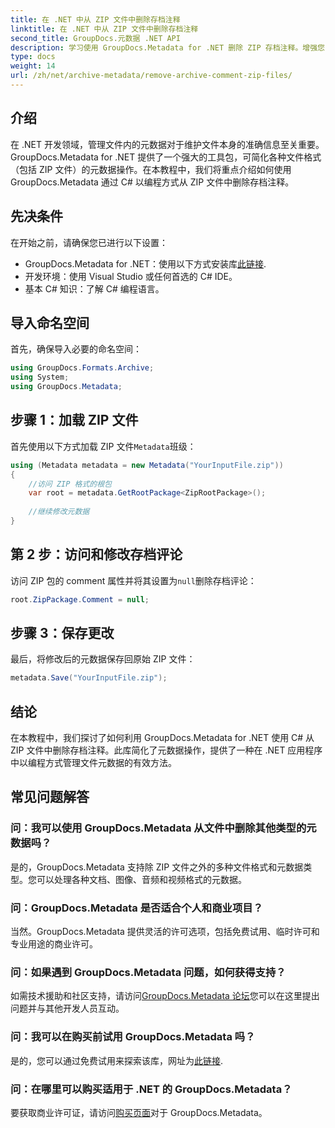 ```yaml
---
title: 在 .NET 中从 ZIP 文件中删除存档注释
linktitle: 在 .NET 中从 ZIP 文件中删除存档注释
second_title: GroupDocs.元数据 .NET API
description: 学习使用 GroupDocs.Metadata for .NET 删除 ZIP 存档注释。增强您的元数据管理技能。
type: docs
weight: 14
url: /zh/net/archive-metadata/remove-archive-comment-zip-files/
---
```

## 介绍
在 .NET 开发领域，管理文件内的元数据对于维护文件本身的准确信息至关重要。GroupDocs.Metadata for .NET 提供了一个强大的工具包，可简化各种文件格式（包括 ZIP 文件）的元数据操作。在本教程中，我们将重点介绍如何使用 GroupDocs.Metadata 通过 C# 以编程方式从 ZIP 文件中删除存档注释。 
## 先决条件
在开始之前，请确保您已进行以下设置：
-  GroupDocs.Metadata for .NET：使用以下方式安装库[此链接](https://releases.groupdocs.com/metadata/net/).
- 开发环境：使用 Visual Studio 或任何首选的 C# IDE。
- 基本 C# 知识：了解 C# 编程语言。

## 导入命名空间
首先，确保导入必要的命名空间：
```csharp
using GroupDocs.Formats.Archive;
using System;
using GroupDocs.Metadata;
```

## 步骤 1：加载 ZIP 文件
首先使用以下方式加载 ZIP 文件`Metadata`班级：
```csharp
using (Metadata metadata = new Metadata("YourInputFile.zip"))
{
    //访问 ZIP 格式的根包
    var root = metadata.GetRootPackage<ZipRootPackage>();
    
    //继续修改元数据
}
```
## 第 2 步：访问和修改存档评论
访问 ZIP 包的 comment 属性并将其设置为`null`删除存档评论：
```csharp
root.ZipPackage.Comment = null;
```
## 步骤 3：保存更改
最后，将修改后的元数据保存回原始 ZIP 文件：
```csharp
metadata.Save("YourInputFile.zip");
```

## 结论
在本教程中，我们探讨了如何利用 GroupDocs.Metadata for .NET 使用 C# 从 ZIP 文件中删除存档注释。此库简化了元数据操作，提供了一种在 .NET 应用程序中以编程方式管理文件元数据的有效方法。

## 常见问题解答
### 问：我可以使用 GroupDocs.Metadata 从文件中删除其他类型的元数据吗？
是的，GroupDocs.Metadata 支持除 ZIP 文件之外的多种文件格式和元数据类型。您可以处理各种文档、图像、音频和视频格式的元数据。
### 问：GroupDocs.Metadata 是否适合个人和商业项目？
当然。GroupDocs.Metadata 提供灵活的许可选项，包括免费试用、临时许可和专业用途的商业许可。
### 问：如果遇到 GroupDocs.Metadata 问题，如何获得支持？
如需技术援助和社区支持，请访问[GroupDocs.Metadata 论坛](https://forum.groupdocs.com/c/metadata/14)您可以在这里提出问题并与其他开发人员互动。
### 问：我可以在购买前试用 GroupDocs.Metadata 吗？
是的，您可以通过免费试用来探索该库，网址为[此链接](https://releases.groupdocs.com/).
### 问：在哪里可以购买适用于 .NET 的 GroupDocs.Metadata？
要获取商业许可证，请访问[购买页面](https://purchase.groupdocs.com/buy)对于 GroupDocs.Metadata。